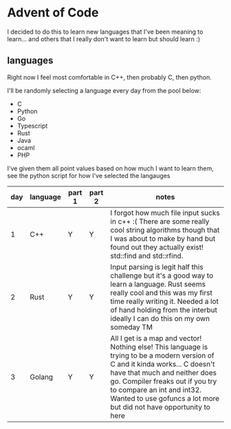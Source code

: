 # Advent of Code 

I decided to do this to learn new languages that I've been meaning to learn... and others that I really don't want to learn but should learn :)

## languages

Right now I feel most comfortable in C++, then probably C, then python. 

I'll be randomly selecting a language every day from the pool below:

+ C 
+ Python 
+ Go
+ Typescript 
+ Rust 
+ Java 
+ ocaml
+ PHP 

I've given them all point values based on how much I want to learn them, see the python script for how I've selected the langauges 

|day   | language   | part 1  | part 2  | notes  |
|---|---|---|---|---|
| 1  | C++   | Y  | Y  | I forgot how much file input sucks in c++ :(  There are some really cool string algorithms though that I was about to make by hand but found out they actually exist! std::find and std::rfind.  |
| 2  | Rust  | Y | Y  | Input parsing is legit half this challenge but it's a good way to learn a language. Rust seems really cool and this was my first time really writing it. Needed a lot of hand holding from the interbut ideally I can do this on my own someday TM |
| 3  | Golang  |Y| Y  | All I get is a map and vector! Nothing else! This language is trying to be a modern version of C and it kinda works... C doesn't have that much and neither does go. Compiler freaks out if you try to compare an int and int32. Wanted to use gofuncs a lot more but did not have opportunity to here   |
